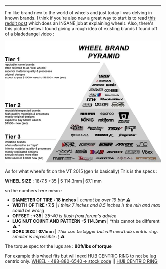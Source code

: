 
---


I'm like brand new to the world of wheels and just today I was delving in known brands. I think if you're also new a great way to start is to read [this reddit post](https://www.reddit.com/r/ForteGT/comments/1fbcy3n/guide_to_acquiring_new_fancy_aftermarket_wheels/) which does an INSANE job at explaining wheels. Also, there's this picture below I found giving a rough idea of existing brands I found off of a bladedangel video : 

![wheel guide](IMAGES/a1995f10c38376746b0bbb0e0a730bae8154ecf430f72cc52742db9d229921d5_1.jpg)

As for what wheel's fit on the VT 2015 (gen 1s basically) This is the specs :

**WHEEL SIZE** : 18x7.5  +35 | 5 114.3mm | 67.1 mm

so the numbers here mean :

- **DIAMETER OF TIRE : 18 inches** | *cannot be over 19 btw ⚠️*
- **WIDTH OF TIRE : 7.5**  |  *I think 7 inches and 8.5 inches is the min and max could be wrong*
- **OFFSET : +35**  |  *35-40 is flush from forum's advice*
- **LUG NUT COUNT AND PATTERN : 5 114.3mm**  |  *this cannot be different ⚠️ *
- **BORE SIZE : 67.1mm**  |  *This can be bigger but will need hub centric ring. smaller is impossible :( ⚠️*

The torque spec for the lugs are : **80ft/lbs of torque**

For example this wheel fits but will need HUB CENTRIC RING to not be lug centric only.
[WHEEL - 488-880-6540 -> stock code](https://enkei.com/shop/wheels/performance/gt7/)  ||  [HUB CENTRIC RING](https://www.amazon.ca/WHEEL-CONNECT-Centric-Aluminium-Hubrings/dp/B088122VV2/ref=sr_1_3?crid=2N55KIT6U5VP8&dib=eyJ2IjoiMSJ9.MD9kpxtQuQODKHFQVE02U5U12VC1lf9OIQv18hblszPHNwku3OD7uFzmRdTm1OuqN7Gm3ZTF1zqrrAKhf5KdE5SKRoILMST36t1uJ7lCGXNZjs_yRNkhzOrYgK87GPK-B32gmYVTh93asaLXYDQDC5U2jt5bIW_XW7mwz479dWDJKlAOaNxtAlFgvNWAqhzLz7VspCOMsExdyIB0hLEyTKkzhWl8v1dC-GNwMs00F-FNngOgOTuFLUtx4IuRt2q4dbhNC0-8zs2lpcsAarU8rOvUQI_-bJJfXSWNckj3pmNZuWg_No6E12DLzreBMc4kvsZhvmQ7pfj0L-WI4iu8Q_7GY-DWMKPs9_LlBI-6tAU.AFauIXkDa7a69roe6pkk1YHSc1IcgcVaDdhx-rfos6M&dib_tag=se&keywords=hub%2Bcentric%2Bring%2B67.1%2Bto%2B72.6&qid=1736888806&s=automotive&sprefix=hub%2Bcentric%2Bring%2B67%2B1%2Bto%2B72%2B6%2Cautomotive%2C89&sr=1-3&th=1)
